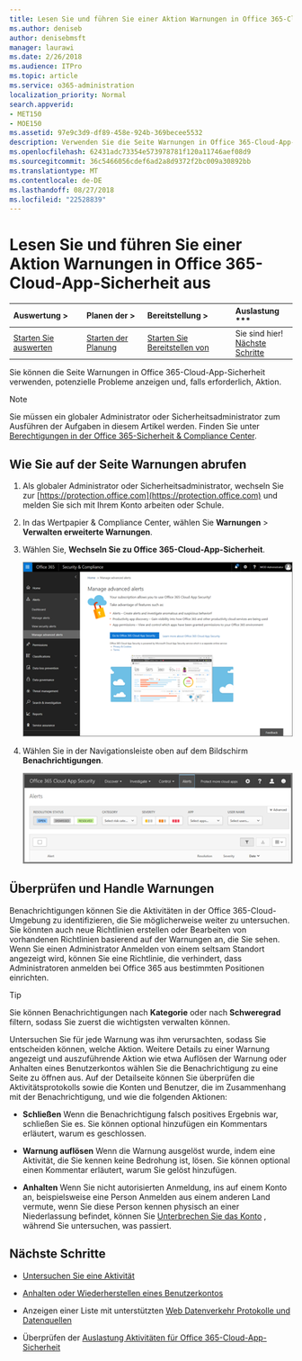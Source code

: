 ```yaml
---
title: Lesen Sie und führen Sie einer Aktion Warnungen in Office 365-Cloud-App-Sicherheit aus
ms.author: deniseb
author: denisebmsft
manager: laurawi
ms.date: 2/26/2018
ms.audience: ITPro
ms.topic: article
ms.service: o365-administration
localization_priority: Normal
search.appverid:
- MET150
- MOE150
ms.assetid: 97e9c3d9-df89-458e-924b-369becee5532
description: Verwenden Sie die Seite Warnungen in Office 365-Cloud-App-Sicherheit, zum Anzeigen von potenzieller Problemen und Ausführen einer Aktion. Sie können schließen oder Beheben von Benachrichtigungen, und Sie bei Bedarf anhalten ein Benutzerkontos.
ms.openlocfilehash: 62431adc73354e573978781f120a11746aef08d9
ms.sourcegitcommit: 36c5466056cdef6ad2a8d9372f2bc009a30892bb
ms.translationtype: MT
ms.contentlocale: de-DE
ms.lasthandoff: 08/27/2018
ms.locfileid: "22528839"
---
```

# <a name="review-and-take-action-on-alerts-in-office-365-cloud-app-security"></a>Lesen Sie und führen Sie einer Aktion Warnungen in Office 365-Cloud-App-Sicherheit aus
  
|Auswertung **\>**|Planen der **\>**|Bereitstellung **\>**|Auslastung ***|
|:-----|:-----|:-----|:-----|
|[Starten Sie auswerten](office-365-cas-overview.md) <br/> |[Starten der Planung](get-ready-for-office-365-cas.md) <br/> |[Starten Sie Bereitstellen von](turn-on-office-365-cas.md) <br/> |Sie sind hier!  <br/> [Nächste Schritte](#next-steps) <br/> |
   
Sie können die Seite Warnungen in Office 365-Cloud-App-Sicherheit verwenden, potenzielle Probleme anzeigen und, falls erforderlich, Aktion.
  
> [!NOTE]
> Sie müssen ein globaler Administrator oder Sicherheitsadministrator zum Ausführen der Aufgaben in diesem Artikel werden. Finden Sie unter [Berechtigungen in der Office 365-Sicherheit &amp; Compliance Center](permissions-in-the-security-and-compliance-center.md). 
  
## <a name="how-to-get-to-the-alerts-page"></a>Wie Sie auf der Seite Warnungen abrufen

1. Als globaler Administrator oder Sicherheitsadministrator, wechseln Sie zur [https://protection.office.com](https://protection.office.com) und melden Sie sich mit Ihrem Konto arbeiten oder Schule. 
    
2. In das Wertpapier &amp; Compliance Center, wählen Sie **Warnungen** \> **Verwalten erweiterte Warnungen**.
    
3. Wählen Sie, **Wechseln Sie zu Office 365-Cloud-App-Sicherheit**.
    
    ![In das Wertpapier &amp; Compliance Center, wählen Sie erweiterte Benachrichtigungen verwalten, fahren Sie mit Office 365-Cloud-App-Sicherheit](media/958632d4-03e3-4ade-8e22-d5509db6fca7.png)
  
4. Wählen Sie in der Navigationsleiste oben auf dem Bildschirm **Benachrichtigungen**.
    
    ![Klicken Sie auf der Seite Warnungen finden Sie unter Benachrichtigungen, die ausgelöst wurden und Aktionen.](media/3b53d4c9-4b13-435d-8547-8c0f9ae6b914.png)
  
## <a name="review-and-handle-alerts"></a>Überprüfen und Handle Warnungen

Benachrichtigungen können Sie die Aktivitäten in der Office 365-Cloud-Umgebung zu identifizieren, die Sie möglicherweise weiter zu untersuchen. Sie könnten auch neue Richtlinien erstellen oder Bearbeiten von vorhandenen Richtlinien basierend auf der Warnungen an, die Sie sehen. Wenn Sie einen Administrator Anmelden von einem seltsam Standort angezeigt wird, können Sie eine Richtlinie, die verhindert, dass Administratoren anmelden bei Office 365 aus bestimmten Positionen einrichten.
  
> [!TIP]
> Sie können Benachrichtigungen nach **Kategorie** oder nach **Schweregrad** filtern, sodass Sie zuerst die wichtigsten verwalten können. 
  
Untersuchen Sie für jede Warnung was ihm verursachten, sodass Sie entscheiden können, welche Aktion. Weitere Details zu einer Warnung angezeigt und auszuführende Aktion wie etwa Auflösen der Warnung oder Anhalten eines Benutzerkontos wählen Sie die Benachrichtigung zu eine Seite zu öffnen aus. Auf der Detailseite können Sie überprüfen die Aktivitätsprotokolls sowie die Konten und Benutzer, die im Zusammenhang mit der Benachrichtigung, und wie die folgenden Aktionen:
  
- **Schließen** Wenn die Benachrichtigung falsch positives Ergebnis war, schließen Sie es. Sie können optional hinzufügen ein Kommentars erläutert, warum es geschlossen. 
    
- **Warnung auflösen** Wenn die Warnung ausgelöst wurde, indem eine Aktivität, die Sie kennen keine Bedrohung ist, lösen. Sie können optional einen Kommentar erläutert, warum Sie gelöst hinzufügen. 
    
- **Anhalten** Wenn Sie nicht autorisierten Anmeldung, ins auf einem Konto an, beispielsweise eine Person Anmelden aus einem anderen Land vermute, wenn Sie diese Person kennen physisch an einer Niederlassung befindet, können Sie [Unterbrechen Sie das Konto](suspend-or-restore-an-account-in-ocas.md) , während Sie untersuchen, was passiert. 
    
## <a name="next-steps"></a>Nächste Schritte

- [Untersuchen Sie eine Aktivität](investigate-an-activity-in-office-365-cas.md)
    
- [Anhalten oder Wiederherstellen eines Benutzerkontos](suspend-or-restore-an-account-in-ocas.md)
    
- Anzeigen einer Liste mit unterstützten [Web Datenverkehr Protokolle und Datenquellen](web-traffic-logs-and-data-sources-for-ocas.md)
    
- Überprüfen der [Auslastung Aktivitäten für Office 365-Cloud-App-Sicherheit](utilization-activities-for-ocas.md)
    


